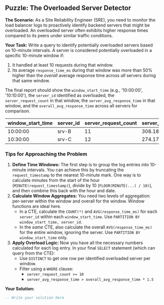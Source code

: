 
## Puzzle: The Overloaded Server Detector

**The Scenario:** As a Site Reliability Engineer (SRE), you need to monitor the load balancer logs to proactively identify backend servers that might be overloaded. An overloaded server often exhibits higher response times compared to its peers under similar traffic conditions.

**Your Task:** Write a query to identify potentially overloaded servers based on 10-minute intervals. A server is considered potentially overloaded in a specific 10-minute window if:

1. It handled at least 10 requests during that window.
2. Its average `response_time_ms` during that window was more than 50% higher than the *overall* average response time across *all* servers during that same window.

The final report should show the `window_start_time` (e.g., '10:00:00', '10:10:00'), the `server_id` identified as overloaded, the `server_request_count` in that window, the `server_avg_response_time` in that window, and the `overall_avg_response_time` across all servers for comparison.

| **window_start_time** | **server_id** | **server_request_count** | **server_avg_response_time** | **overall_avg_response_time** |
| --------------------------- | ------------------- | ------------------------------ | ---------------------------------- | ----------------------------------- |
| 10:00:00                    | srv-B               | 11                             | 308.18                             | 199.21                              |
| 10:30:00                    | srv-C               | 12                             | 274.17                             | 171.37                              |

### Tips for Approaching the Problem

1. **Define Time Windows:** The first step is to group the log entries into 10-minute intervals. You can achieve this by truncating the `request_timestamp` to the nearest 10-minute mark. One way is to calculate minutes from the start of the hour (`MINUTE(request_timestamp)`), divide by 10 (`FLOOR(MINUTE(...) / 10)`), and then combine this back with the hour and date.
2. **Calculate Window Aggregates:** You need two levels of aggregation: per-server within the window and overall for the window. Window functions are ideal here.
   * In a CTE, calculate the `COUNT(*)` and `AVG(response_time_ms)` for each `server_id` within each `window_start_time`. Use `PARTITION BY window_start_time, server_id`.
   * In the *same* CTE, also calculate the overall `AVG(response_time_ms)` for the entire window, ignoring the server. Use `PARTITION BY window_start_time` only.
3. **Apply Overload Logic:** Now you have all the necessary numbers calculated for each log entry. In your final `SELECT` statement (which can query from the CTE):
   * Use `DISTINCT` to get one row per identified overloaded server per window.
   * Filter using a `WHERE` clause:
     * `server_request_count >= 10`
     * `server_avg_response_time > overall_avg_response_time * 1.5`

**Your Solution:**

```sql
-- Write your solution here
```
